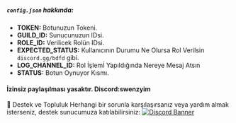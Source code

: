 ##### `config.json` hakkında:
- **TOKEN:** Botunuzun Tokeni.
- **GUILD_ID:** Sunucunuzun IDsi.
- **ROLE_ID:** Verilicek Rolün IDsi.
- **EXPECTED_STATUS:** Kullanıcının Durumu Ne Olursa Rol Verilsin `discord.gg/bdfd` gibi.
- **LOG_CHANNEL_ID:** Rol İşlemİ Yapıldığında Nereye Mesaj Atsın
- **STATUS:** Botun Oynuyor Kısmı.

#### İzinsiz paylaşılması yasaktır. Discord:swenzyim

💬 Destek ve Topluluk
Herhangi bir sorunla karşılaşırsanız veya yardım almak isterseniz, destek sunucumuza katılabilirsiniz:
[![Discord Banner](https://api.weblutions.com/discord/invite/bdfd/)](https://discord.gg/bdfd)
